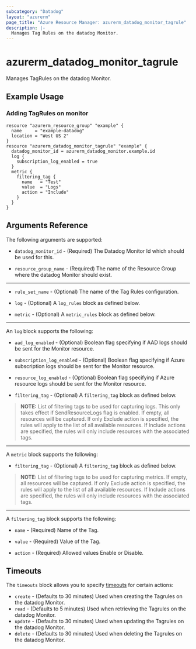 ```yaml
---
subcategory: "Datadog"
layout: "azurerm"
page_title: "Azure Resource Manager: azurerm_datadog_monitor_tagrule"
description: |-
  Manages Tag Rules on the datadog Monitor.
---
```


# azurerm_datadog_monitor_tagrule

Manages TagRules on the datadog Monitor.

## Example Usage

### Adding TagRules on monitor
```hcl
resource "azurerm_resource_group" "example" {
  name     = "example-datadog"
  location = "West US 2"
}
resource "azurerm_datadog_monitor_tagrule" "example" {
  datadog_monitor_id = azurerm_datadog_monitor.example.id
  log {
    subscription_log_enabled = true
  }
  metric {
    filtering_tag {
      name   = "Test"
      value  = "Logs"
      action = "Include"
    }
  }
}
```

## Arguments Reference

The following arguments are supported:

* `datadog_monitor_id` - (Required) The Datadog Monitor Id which should be used for this.

* `resource_group_name` - (Required) The name of the Resource Group where the datadog Monitor should exist.

---

* `rule_set_name` - (Optional) The name of the Tag Rules configuration.

* `log` - (Optional) A `log_rules` block as defined below.

* `metric` - (Optional) A `metric_rules` block as defined below.

---

An `log` block supports the following:

* `aad_log_enabled` - (Optional) Boolean flag specifying if AAD logs should be sent for the Monitor resource.

* `subscription_log_enabled` - (Optional) Boolean flag specifying if Azure subscription logs should be sent for the Monitor resource.

* `resource_log_enabled` - (Optional) Boolean flag specifying if Azure resource logs should be sent for the Monitor resource.

* `filtering_tag` - (Optional) A `filtering_tag` block as defined below.

> **NOTE:** List of filtering tags to be used for capturing logs. This only takes effect if SendResourceLogs flag is enabled. If empty, all resources will be captured. If only Exclude action is specified, the rules will apply to the list of all available resources. If Include actions are specified, the rules will only include resources with the associated tags.
---

A `metric` block supports the following:

* `filtering_tag` - (Optional) A `filtering_tag` block as defined below.

> **NOTE:** List of filtering tags to be used for capturing metrics. If empty, all resources will be captured. If only Exclude action is specified, the rules will apply to the list of all available resources. If Include actions are specified, the rules will only include resources with the associated tags.
---

A `filtering_tag` block supports the following:

* `name` - (Required) Name of the Tag.

* `value` - (Required) Value of the Tag.

* `action` - (Required) Allowed values Enable or Disable.

## Timeouts

The `timeouts` block allows you to specify [timeouts](https://www.terraform.io/docs/configuration/resources.html#timeouts) for certain actions:

* `create` - (Defaults to 30 minutes) Used when creating the Tagrules on the datadog Monitor.
* `read` - (Defaults to 5 minutes) Used when retrieving the Tagrules on the datadog Monitor.
* `update` - (Defaults to 30 minutes) Used when updating the Tagrules on the datadog Monitor.
* `delete` - (Defaults to 30 minutes) Used when deleting the Tagrules on the datadog Monitor.
